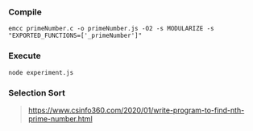 ### Compile
```
emcc primeNumber.c -o primeNumber.js -O2 -s MODULARIZE -s "EXPORTED_FUNCTIONS=['_primeNumber']"
```

### Execute
```
node experiment.js
```

### Selection Sort
> https://www.csinfo360.com/2020/01/write-program-to-find-nth-prime-number.html